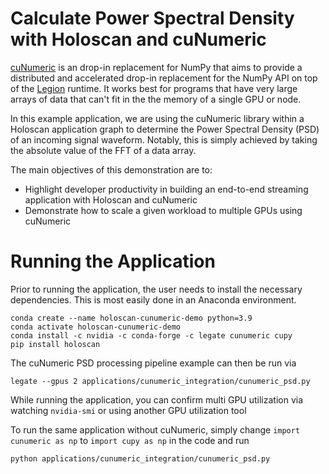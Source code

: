 # Calculate Power Spectral Density with Holoscan and cuNumeric

[cuNumeric](https://github.com/nv-legate/cunumeric) is an drop-in replacement for NumPy that aims to provide a distributed and accelerated drop-in replacement for the NumPy API on top of the [Legion](https://legion.stanford.edu/) runtime. It works best for programs that have very large arrays of data that can't fit in the the memory of a single GPU or node.

In this example application, we are using the cuNumeric library within a Holoscan application graph to determine the Power Spectral Density (PSD) of an incoming signal waveform. Notably, this is simply achieved by taking the absolute value of the FFT of a data array.

 The main objectives of this demonstration are to:
- Highlight developer productivity in building an end-to-end streaming application with Holoscan and cuNumeric
- Demonstrate how to scale a given workload to multiple GPUs using cuNumeric

# Running the Application

Prior to running the application, the user needs to install the necessary dependencies. This is most easily done in an Anaconda environment.

```
conda create --name holoscan-cunumeric-demo python=3.9
conda activate holoscan-cunumeric-demo
conda install -c nvidia -c conda-forge -c legate cunumeric cupy
pip install holoscan
```

The cuNumeric PSD processing pipeline example can then be run via
```
legate --gpus 2 applications/cunumeric_integration/cunumeric_psd.py
```

While running the application, you can confirm multi GPU utilization via watching `nvidia-smi` or using another GPU utilization tool

To run the same application without cuNumeric, simply change `import cunumeric as np` to `import cupy as np` in the code and run
```
python applications/cunumeric_integration/cunumeric_psd.py
```

